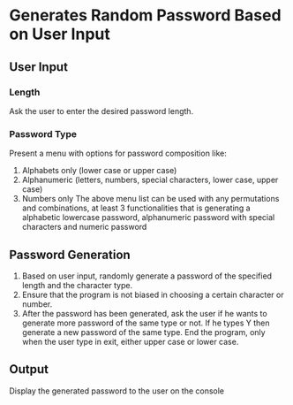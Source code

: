 # Generates Random Password Based on User Input

## User Input 
### Length
Ask the user to enter the desired password length. 
### Password Type
Present a menu with options for password composition like: 
1. Alphabets only (lower case or upper case) 
2. Alphanumeric (letters, numbers, special characters, lower case, upper case) 
3. Numbers only 
The above menu list can be used with any permutations and combinations, at least 3 functionalities that is generating a alphabetic lowercase password, alphanumeric password with special characters and numeric 
password

## Password Generation 
1. Based on user input, randomly generate a password of the specified length and the character type. 
2. Ensure that the program is not biased in choosing a certain character or number. 
3. After the password has been generated, ask the user if he wants to generate more password of the same type or not. If he types Y then generate a new password of the same type. End the program, only when the user type in exit, either upper case or lower case. 

## Output
Display the generated password to the user on the console
